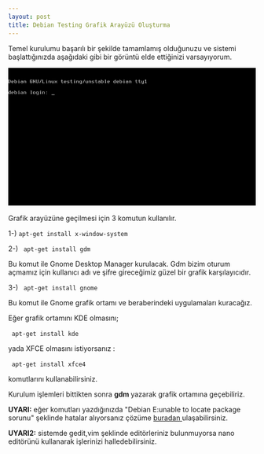 ```yaml
---
layout: post
title: Debian Testing Grafik Arayüzü Oluşturma
---
```


Temel kurulumu başarılı bir şekilde tamamlamış olduğunuzu ve sistemi başlattığınızda aşağıdaki gibi bir görüntü elde ettiğinizi varsayıyorum.

<img src="/images/debian.gif"/>

Grafik arayüzüne geçilmesi için 3 komutun kullanılır.

1-)
	<code>apt-get install x-window-system </code>  

2-)
	<code> apt-get install gdm </code>

Bu komut ile Gnome Desktop Manager kurulacak. Gdm bizim oturum açmamız için kullanıcı adı ve şifre gireceğimiz güzel bir grafik karşılayıcıdır.

3-) 
<code> apt-get install gnome </code>

Bu komut ile Gnome grafik ortamı ve beraberindeki uygulamaları kuracağız.

Eğer grafik ortamını KDE olmasını;

<code> apt-get install kde </code>

yada XFCE olmasını istiyorsanız :

<code> apt-get install xfce4 </code>

komutlarını kullanabilirsiniz.

Kurulum işlemleri bittikten sonra <b> gdm </b> yazarak grafik ortamına geçebiliriz.

<b>UYARI:</b> 
eğer komutları yazdığınızda "Debian E:unable to locate package sorunu" şeklinde hatalar alıyorsanız çözüme
<a href = "http://mogutcan.github.com/902/Debian-E:-unable-to-locate-package-sorunu/"> buradan </a> ulaşabilirsiniz.

<b>UYARI2:</b> 
sistemde gedit,vim şeklinde editörleriniz bulunmuyorsa nano editörünü kullanarak işlerinizi halledebilirsiniz.

 

